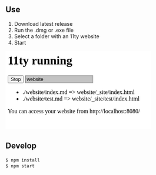 ## Use

1. Download latest release
2. Run the .dmg or .exe file
3. Select a folder with an 11ty website
4. Start

![11Gui](screenshot.png)

## Develop

```
$ npm install
$ npm start
```
